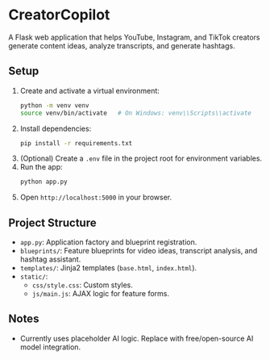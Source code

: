 # CreatorCopilot

A Flask web application that helps YouTube, Instagram, and TikTok creators generate content ideas, analyze transcripts, and generate hashtags.

## Setup

1. Create and activate a virtual environment:
   ```bash
   python -m venv venv
   source venv/bin/activate   # On Windows: venv\\Scripts\\activate
   ```
2. Install dependencies:
   ```bash
   pip install -r requirements.txt
   ```
3. (Optional) Create a `.env` file in the project root for environment variables.
4. Run the app:
   ```bash
   python app.py
   ```
5. Open `http://localhost:5000` in your browser.

## Project Structure

- `app.py`: Application factory and blueprint registration.
- `blueprints/`: Feature blueprints for video ideas, transcript analysis, and hashtag assistant.
- `templates/`: Jinja2 templates (`base.html`, `index.html`).
- `static/`:
  - `css/style.css`: Custom styles.
  - `js/main.js`: AJAX logic for feature forms.

## Notes

- Currently uses placeholder AI logic. Replace with free/open-source AI model integration. 